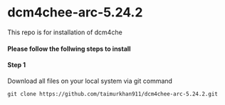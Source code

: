 # dcm4chee-arc-5.24.2
This repo is for installation of dcm4che
#### Please follow the follwing steps to install
#### Step 1 
Download all files on your local system via git command
```
git clone https://github.com/taimurkhan911/dcm4chee-arc-5.24.2.git
```

